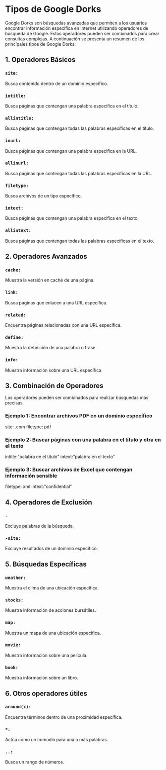 # Tipos de Google Dorks

Google Dorks son búsquedas avanzadas que permiten a los usuarios encontrar información específica en internet utilizando operadores de búsqueda de Google. Estos operadores pueden ser combinados para crear consultas complejas. A continuación se presenta un resumen de los principales tipos de Google Dorks:

## 1. Operadores Básicos

### `site:`
Busca contenido dentro de un dominio específico.

### `intitle:`
Busca páginas que contengan una palabra específica en el título.

### `allintitle:`
Busca páginas que contengan todas las palabras específicas en el título.

### `inurl:`
Busca páginas que contengan una palabra específica en la URL.

### `allinurl:`
Busca páginas que contengan todas las palabras específicas en la URL.

### `filetype:`
Busca archivos de un tipo específico.

### `intext:`
Busca páginas que contengan una palabra específica en el texto.

### `allintext:`
Busca páginas que contengan todas las palabras específicas en el texto.

## 2. Operadores Avanzados

### `cache:`
Muestra la versión en caché de una página.

### `link:`
Busca páginas que enlacen a una URL específica.

### `related:`
Encuentra páginas relacionadas con una URL específica.

### `define:`
Muestra la definición de una palabra o frase.

### `info:`
Muestra información sobre una URL específica.

## 3. Combinación de Operadores

Los operadores pueden ser combinados para realizar búsquedas más precisas.

### Ejemplo 1: Encontrar archivos PDF en un dominio específico
site: .com filetype: pdf
### Ejemplo 2: Buscar páginas con una palabra en el título y otra en el texto
intitle:"palabra en el título" intext:"palabra en el texto"
### Ejemplo 3: Buscar archivos de Excel que contengan información sensible
filetype: xml intext:"confidential"

## 4. Operadores de Exclusión

### `-`
Excluye palabras de la búsqueda.

### `-site:`
Excluye resultados de un dominio específico.

## 5. Búsquedas Específicas

### `weather:`
Muestra el clima de una ubicación específica.

### `stocks:`
Muestra información de acciones bursátiles.
### `map:`
Muestra un mapa de una ubicación específica.

### `movie:`
Muestra información sobre una película.

### `book:`
Muestra información sobre un libro.

## 6. Otros operadores útiles
### `around(x):`
Encuentra términos dentro de una proximidad específica.

### `*:`
Actúa como un comodín para una o más palabras.

### `..:`
Busca un rango de números.